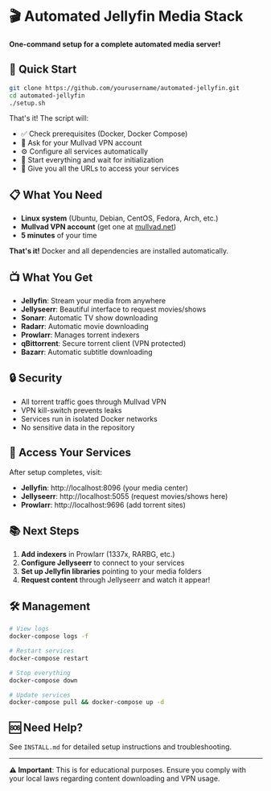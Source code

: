 # 🎬 Automated Jellyfin Media Stack

**One-command setup for a complete automated media server!**

## 🚀 Quick Start

```bash
git clone https://github.com/yourusername/automated-jellyfin.git
cd automated-jellyfin
./setup.sh
```

That's it! The script will:
- ✅ Check prerequisites (Docker, Docker Compose)
- 🔐 Ask for your Mullvad VPN account
- ⚙️ Configure all services automatically
- 🚀 Start everything and wait for initialization
- 🎉 Give you all the URLs to access your services

## 📋 What You Need

- **Linux system** (Ubuntu, Debian, CentOS, Fedora, Arch, etc.)
- **Mullvad VPN account** (get one at [mullvad.net](https://mullvad.net))
- **5 minutes** of your time

**That's it!** Docker and all dependencies are installed automatically.

## 📺 What You Get

- **Jellyfin**: Stream your media from anywhere
- **Jellyseerr**: Beautiful interface to request movies/shows
- **Sonarr**: Automatic TV show downloading
- **Radarr**: Automatic movie downloading
- **Prowlarr**: Manages torrent indexers
- **qBittorrent**: Secure torrent client (VPN protected)
- **Bazarr**: Automatic subtitle downloading

## 🔒 Security

- All torrent traffic goes through Mullvad VPN
- VPN kill-switch prevents leaks
- Services run in isolated Docker networks
- No sensitive data in the repository

## 🎯 Access Your Services

After setup completes, visit:
- **Jellyfin**: http://localhost:8096 (your media center)
- **Jellyseerr**: http://localhost:5055 (request movies/shows here)
- **Prowlarr**: http://localhost:9696 (add torrent sites)

## 📚 Next Steps

1. **Add indexers** in Prowlarr (1337x, RARBG, etc.)
2. **Configure Jellyseerr** to connect to your services
3. **Set up Jellyfin libraries** pointing to your media folders
4. **Request content** through Jellyseerr and watch it appear!

## 🛠️ Management

```bash
# View logs
docker-compose logs -f

# Restart services
docker-compose restart

# Stop everything
docker-compose down

# Update services
docker-compose pull && docker-compose up -d
```

## 🆘 Need Help?

See `INSTALL.md` for detailed setup instructions and troubleshooting.

---

**⚠️ Important**: This is for educational purposes. Ensure you comply with your local laws regarding content downloading and VPN usage.

